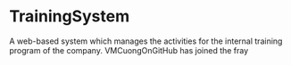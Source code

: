 # TrainingSystem
A web-based system which manages the activities for the internal training program of the company.
VMCuongOnGitHub has joined the fray
